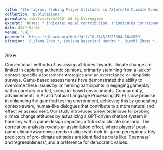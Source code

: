 ```yaml
---
title: "Eternagram: Probing Player Attitudes in Alternate Climate Scenarios Through a ChatGPT-Driven Text Adventure"
collection: "publications"
permalink: /publication/2024-03-01-Eternagram
excerpt: 'Notes: * indicates equal contribution. † indicates corresponding Author.'
date: 2024-03-01
venue: 'CHI'
paperurl: 'https://dl.acm.org/doi/full/10.1145/3613904.3642850'
citation: 'Suifang Zhou *, Latisha Besariani Hendra *, Qinshi Zhang *, Jussi Holopainen, RAY LC † (2024). <i>Conference Paper</i>.'
---
```


[**Arxiv**](https://arxiv.org/abs/2403.18160)

Conventional methods of assessing attitudes towards climate change are limited in capturing authentic opinions, primarily stemming from a lack of context-specific assessment strategies and an overreliance on simplistic surveys. Game-based assessments have demonstrated the ability to overcome these issues by immersing participants in engaging gameplay within carefully crafted, scenario-based environments. Concurrently, advancements in AI and Natural Language Processing (NLP) show promise in enhancing the gamified testing environment, achieving this by generating context-aware, human-like dialogues that contribute to a more natural and effective assessment. Our study introduces a new technique for probing climate change attitudes by actualizing a GPT-driven chatbot system in harmony with a game design depicting a futuristic climate scenario. The correlation analysis reveals an assimilation effect, where players' post-game climate awareness tends to align with their in-game perceptions. Key predictors of pro-climate attitudes are identified as traits like 'Openness' and 'Agreeableness', and a preference for democratic values.
